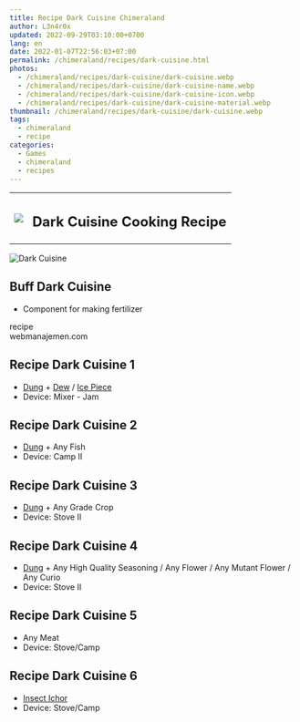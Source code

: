 ```yaml
---
title: Recipe Dark Cuisine Chimeraland
author: L3n4r0x
updated: 2022-09-29T03:10:00+0700
lang: en
date: 2022-01-07T22:56:03+07:00
permalink: /chimeraland/recipes/dark-cuisine.html
photos:
  - /chimeraland/recipes/dark-cuisine/dark-cuisine.webp
  - /chimeraland/recipes/dark-cuisine/dark-cuisine-name.webp
  - /chimeraland/recipes/dark-cuisine/dark-cuisine-icon.webp
  - /chimeraland/recipes/dark-cuisine/dark-cuisine-material.webp
thumbnail: /chimeraland/recipes/dark-cuisine/dark-cuisine.webp
tags:
  - chimeraland
  - recipe
categories:
  - Games
  - chimeraland
  - recipes
---
```


<section id="bootstrap-wrapper">
  <link
    rel="stylesheet"
    href="https://rawcdn.githack.com/dimaslanjaka/Web-Manajemen/870a349/css/bootstrap-5-3-0-alpha3-wrapper.css"
  />
  <div class="row mb-2">
    <div class="col-md-12 mb-2">
      <table class="table" id="post-info">
        <tbody>
          <tr>
            <td>
              <img
                class="d-inline-block me-2"
                src="/chimeraland/recipes/dark-cuisine/dark-cuisine-icon.webp"
                width="auto"
                height="auto"
              />
            </td>
            <td><h1 class="fs-5">Dark Cuisine Cooking Recipe</h1></td>
          </tr>
        </tbody>
      </table>
    </div>
  </div>
  <div class="card mb-2 bg-dark text-light">
    <div class="row g-0">
      <div class="col-sm-4 position-relative mb-2">
        <img
          src="/chimeraland/recipes/dark-cuisine/dark-cuisine-material.webp"
          class="card-img fit-cover w-100 h-100"
          alt="Dark Cuisine"
          data-fancybox="true"
        />
      </div>
      <div class="col-sm-8 mb-2">
        <div class="card-body">
          <h2 class="card-title fs-5">Buff Dark Cuisine</h2>
          <div class="card-text">
            <ul>
              <li>Component for making fertilizer</li>
            </ul>
          </div>
          <span class="badge rounded-pill bg-dark text-white">recipe</span>
        </div>
        <div class="card-footer text-end text-muted">webmanajemen.com</div>
      </div>
    </div>
  </div>
  <div class="row mb-2">
    <div class="col-12 col-lg-6 recipe-item mb-2">
      <div class="card">
        <div class="card-body">
          <h2 class="card-title fs-5">Recipe Dark Cuisine 1</h2>
          <div class="card-text">
            <ul>
              <li>
                <a
                  class="text-decoration-none"
                  href="/chimeraland/materials/dung.html"
                  >Dung</a
                ><span> + </span
                ><a
                  class="text-decoration-none"
                  href="/chimeraland/materials/dew.html"
                  >Dew</a
                ><span> / </span
                ><a
                  class="text-decoration-none"
                  href="/chimeraland/materials/ice-piece.html"
                  >Ice Piece</a
                >
              </li>
              <li>Device: Mixer - Jam</li>
            </ul>
          </div>
        </div>
      </div>
    </div>
    <div class="col-12 col-lg-6 recipe-item mb-2">
      <div class="card">
        <div class="card-body">
          <h2 class="card-title fs-5">Recipe Dark Cuisine 2</h2>
          <div class="card-text">
            <ul>
              <li>
                <a
                  class="text-decoration-none"
                  href="/chimeraland/materials/dung.html"
                  >Dung</a
                ><span> + </span>Any Fish
              </li>
              <li>Device: Camp II</li>
            </ul>
          </div>
        </div>
      </div>
    </div>
    <div class="col-12 col-lg-6 recipe-item mb-2">
      <div class="card">
        <div class="card-body">
          <h2 class="card-title fs-5">Recipe Dark Cuisine 3</h2>
          <div class="card-text">
            <ul>
              <li>
                <a
                  class="text-decoration-none"
                  href="/chimeraland/materials/dung.html"
                  >Dung</a
                ><span> + </span>Any Grade Crop
              </li>
              <li>Device: Stove II</li>
            </ul>
          </div>
        </div>
      </div>
    </div>
    <div class="col-12 col-lg-6 recipe-item mb-2">
      <div class="card">
        <div class="card-body">
          <h2 class="card-title fs-5">Recipe Dark Cuisine 4</h2>
          <div class="card-text">
            <ul>
              <li>
                <a
                  class="text-decoration-none"
                  href="/chimeraland/materials/dung.html"
                  >Dung</a
                ><span> + </span>Any High Quality Seasoning<span> / </span>Any
                Flower<span> / </span>Any Mutant Flower<span> / </span>Any Curio
              </li>
              <li>Device: Stove II</li>
            </ul>
          </div>
        </div>
      </div>
    </div>
    <div class="col-12 col-lg-6 recipe-item mb-2">
      <div class="card">
        <div class="card-body">
          <h2 class="card-title fs-5">Recipe Dark Cuisine 5</h2>
          <div class="card-text">
            <ul>
              <li>Any Meat</li>
              <li>Device: Stove/Camp</li>
            </ul>
          </div>
        </div>
      </div>
    </div>
    <div class="col-12 col-lg-6 recipe-item mb-2">
      <div class="card">
        <div class="card-body">
          <h2 class="card-title fs-5">Recipe Dark Cuisine 6</h2>
          <div class="card-text">
            <ul>
              <li>
                <a
                  class="text-decoration-none"
                  href="/chimeraland/materials/insect-ichor.html"
                  >Insect Ichor</a
                >
              </li>
              <li>Device: Stove/Camp</li>
            </ul>
          </div>
        </div>
      </div>
    </div>
  </div>
</section>